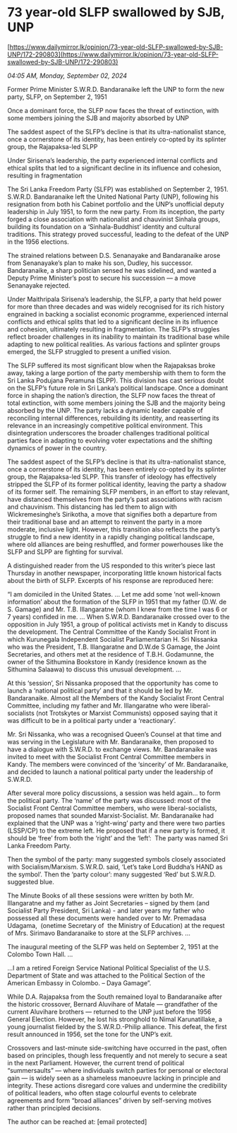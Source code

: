 # 73 year-old SLFP swallowed by SJB, UNP

[https://www.dailymirror.lk/opinion/73-year-old-SLFP-swallowed-by-SJB-UNP/172-290803](https://www.dailymirror.lk/opinion/73-year-old-SLFP-swallowed-by-SJB-UNP/172-290803)

*04:05 AM, Monday, September 02, 2024*

Former Prime Minister S.W.R.D. Bandaranaike left the UNP to form the new party, SLFP, on September 2, 1951

Once a dominant force, the SLFP now faces the threat of extinction, with some members joining the SJB and majority absorbed by UNP

The saddest aspect of the SLFP’s decline is that its ultra-nationalist stance, once a cornerstone of its identity, has been entirely co-opted by its splinter group, the Rajapaksa-led SLPP

Under Sirisena’s leadership, the party experienced internal conflicts and ethical splits that led to a significant decline in its influence and cohesion, resulting in fragmentation

The Sri Lanka Freedom Party (SLFP) was established on September 2, 1951. S.W.R.D. Bandaranaike left the United National Party (UNP), following his resignation from both his Cabinet portfolio and the UNP’s unofficial deputy leadership in July 1951, to form the new party. From its inception, the party forged a close association with nationalist and chauvinist Sinhala groups, building its foundation on a ‘Sinhala-Buddhist’ identity and cultural traditions. This strategy proved successful, leading to the defeat of the UNP in the 1956 elections.

The strained relations between D.S. Senanayake and Bandaranaike arose from Senanayake’s plan to make his son, Dudley, his successor. Bandaranaike, a sharp politician sensed he was sidelined, and wanted a Deputy Prime Minister’s post to secure his succession — a move Senanayake rejected.

Under Maithripala Sirisena’s leadership, the SLFP, a party that held power for more than three decades and was widely recognised for its rich history engrained in backing a socialist economic programme, experienced internal conflicts and ethical splits that led to a significant decline in its influence and cohesion, ultimately resulting in fragmentation. The SLFP’s struggles reflect broader challenges in its inability to maintain its traditional base while adapting to new political realities. As various factions and splinter groups emerged, the SLFP struggled to present a unified vision.

The SLFP suffered its most significant blow when the Rajapaksas broke away, taking a large portion of the party membership with them to form the Sri Lanka Podujana Peramuna (SLPP). This division has cast serious doubt on the SLFP’s future role in Sri Lanka’s political landscape. Once a dominant force in shaping the nation’s direction, the SLFP now faces the threat of total extinction, with some members joining the SJB and the majority being absorbed by the UNP. The party lacks a dynamic leader capable of reconciling internal differences, rebuilding its identity, and reasserting its relevance in an increasingly competitive political environment. This disintegration underscores the broader challenges traditional political parties face in adapting to evolving voter expectations and the shifting dynamics of power in the country.

The saddest aspect of the SLFP’s decline is that its ultra-nationalist stance, once a cornerstone of its identity, has been entirely co-opted by its splinter group, the Rajapaksa-led SLPP. This transfer of ideology has effectively stripped the SLFP of its former political identity, leaving the party a shadow of its former self. The remaining SLFP members, in an effort to stay relevant, have distanced themselves from the party’s past associations with racism and chauvinism. This distancing has led them to align with Wickremesinghe’s Sirikotha, a move that signifies both a departure from their traditional base and an attempt to reinvent the party in a more moderate, inclusive light. However, this transition also reflects the party’s struggle to find a new identity in a rapidly changing political landscape, where old alliances are being reshuffled, and former powerhouses like the SLFP and SLPP are fighting for survival.

A distinguished reader from the US responded to this writer’s piece last Thursday in another newspaper, incorporating little known historical facts about the birth of SLFP. Excerpts of his response are reproduced here:

“I am domiciled in the United States. … Let me add some ‘not well-known information’ about the formation of the SLFP in 1951 that my father (D.W. de S. Gamage) and Mr. T.B. Illangaratne (whom I knew from the time I was 6 or 7 years) confided in me. … When S.W.R.D. Bandaranaike crossed over to the opposition in July 1951, a group of political activists met in Kandy to discuss the development. The Central Committee of the Kandy Socialist Front in which Kurunegala Independent Socialist Parliamentarian H. Sri Nissanka who was the President, T.B. Illangaratne and D.W.de S Gamage, the Joint Secretaries, and others met at the residence of T.B.H. Godamunne, the owner of the Sithumina Bookstore in Kandy (residence known as the Sithumina Salaawa) to discuss this unusual development. …

At this ‘session’, Sri Nissanka proposed that the opportunity has come to launch a ‘national political party’ and that it should be led by Mr. Bandaranaike. Almost all the Members of the Kandy Socialist Front Central Committee, including my father and Mr. Illangaratne who were liberal-socialists (not Trotskytes or Marxist Communists) opposed saying that it was difficult to be in a political party under a ‘reactionary’.

Mr. Sri Nissanka, who was a recognised Queen’s Counsel at that time and was serving in the Legislature with Mr. Bandaranaike, then proposed to have a dialogue with S.W.R.D. to exchange views. Mr. Bandaranaike was invited to meet with the Socialist Front Central Committee members in Kandy. The members were convinced of the ‘sincerity’ of Mr. Bandaranaike, and decided to launch a national political party under the leadership of S.W.R.D.

After several more policy discussions, a session was held again… to form the political party. The ‘name’ of the party was discussed: most of the Socialist Front Central Committee members, who were liberal-socialists, proposed names that sounded Marxist-Socialist. Mr. Bandaranaike had explained that the UNP was a ‘right-wing’ party and there were two parties (LSSP/CP) to the extreme left. He proposed that if a new party is formed, it should be ‘free’ from both the ‘right’ and the ‘left’:  The party was named Sri Lanka Freedom Party.

Then the symbol of the party: many suggested symbols closely associated with Socialism/Marxism. S.W.R.D. said, ‘Let’s take Lord Buddha’s HAND as the symbol’. Then the ‘party colour’: many suggested ‘Red’ but S.W.R.D. suggested blue.

The Minute Books of all these sessions were written by both Mr. Illangaratne and my father as Joint Secretaries – signed by them (and Socialist Party President, Sri Lanka) - and later years my father who possessed all these documents were handed over to Mr. Premadasa Udagama,  (onetime Secretary of  the Ministry of Education) at the request of Mrs. Sirimavo Bandaranaike to store at the SLFP archives. …

The inaugural meeting of the SLFP was held on September 2, 1951 at the Colombo Town Hall. …

…I am a retired Foreign Service National Political Specialist of the U.S. Department of State and was attached to the Political Section of the American Embassy in Colombo. – Daya Gamage”.

While D.A. Rajapaksa from the South remained loyal to Bandaranaike after the historic crossover, Bernard Aluvihare of Matale — grandfather of the current Aluvihare brothers — returned to the UNP just before the 1956 General Election. However, he lost his stronghold to Nimal Karunatillake, a young journalist fielded by the S.W.R.D.-Philip alliance. This defeat, the first result announced in 1956, set the tone for the UNP’s exit.

Crossovers and last-minute side-switching have occurred in the past, often based on principles, though less frequently and not merely to secure a seat in the next Parliament. However, the current trend of political “summersaults” — where individuals switch parties for personal or electoral gain — is widely seen as a shameless manoeuvre lacking in principle and integrity. These actions disregard core values and undermine the credibility of political leaders, who often stage colourful events to celebrate agreements and form “broad alliances” driven by self-serving motives rather than principled decisions.

The author can be reached at: [email protected]

